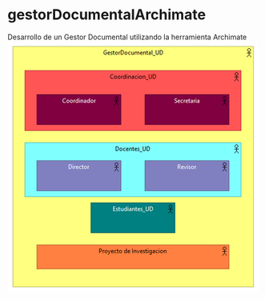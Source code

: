 # gestorDocumentalArchimate
Desarrollo de un Gestor Documental utilizando la herramienta Archimate
 ![Diagrama_Clases](https://raw.githubusercontent.com/lsfajardot/gestorDocumentalArchimate/master/Organization%20View.png)
